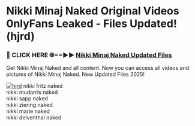# Nikki Minaj Naked Original Videos 0nlyFans Leaked - Files Updated! (hjrd)

<h3>🔴 CLICK HERE 🌐==►► <a href="https://tinyurl.com/up5wt9bj" rel="nofollow">Nikki Minaj Naked Updated Files</a></h3>

Get Nikki Minaj Naked and all content. Now you can access all videos and pictures of Nikki Minaj Naked. New Updated Files 2025!

[![hjrd](https://i.imgur.com/ABiUzMV.gif)](https://tinyurl.com/up5wt9bj)
nikki fritz naked<br>
nikki mudarris naked<br>
nikki sapp naked<br>
nikki ziering naked<br>
nikki marie naked<br>
nikki delventhal naked